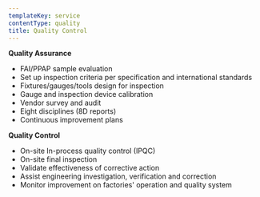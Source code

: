 ```yaml
---
templateKey: service
contentType: quality
title: Quality Control
---
```



**Quality Assurance**

* FAI/PPAP sample evaluation
* Set up inspection criteria per specification and international standards
* Fixtures/gauges/tools design for inspection
* Gauge and inspection device calibration
* Vendor survey and audit
* Eight disciplines (8D reports)
* Continuous improvement plans

**Quality Control**

* On-site In-process quality control (IPQC)
* On-site final inspection
* Validate effectiveness of corrective action
* Assist engineering investigation, verification and correction
* Monitor improvement on factories' operation and quality system